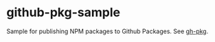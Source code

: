 # github-pkg-sample

Sample for publishing NPM packages to Github Packages. See [gh-pkg].

[gh-pkg]: https://docs.github.com/en/packages/quickstart
